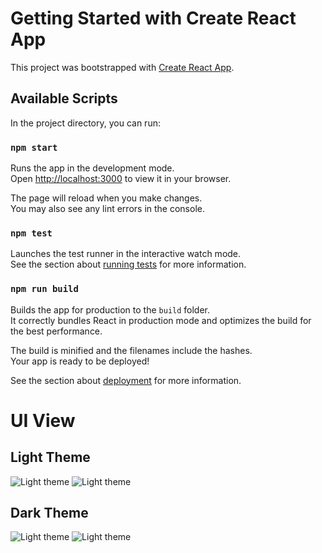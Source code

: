 # Getting Started with Create React App

This project was bootstrapped with [Create React App](https://github.com/facebook/create-react-app).

## Available Scripts

In the project directory, you can run:

### `npm start`

Runs the app in the development mode.\
Open [http://localhost:3000](http://localhost:3000) to view it in your browser.

The page will reload when you make changes.\
You may also see any lint errors in the console.

### `npm test`

Launches the test runner in the interactive watch mode.\
See the section about [running tests](https://facebook.github.io/create-react-app/docs/running-tests) for more information.

### `npm run build`

Builds the app for production to the `build` folder.\
It correctly bundles React in production mode and optimizes the build for the best performance.

The build is minified and the filenames include the hashes.\
Your app is ready to be deployed!

See the section about [deployment](https://facebook.github.io/create-react-app/docs/deployment) for more information.


# UI View

## Light Theme
<img src="https://res.cloudinary.com/lucifer2020/image/upload/v1659890274/Screenshot_2022-08-07_at_10.06.58_PM_sg0xze.png" alt="Light theme">

<img src="https://res.cloudinary.com/lucifer2020/image/upload/v1659890274/Screenshot_2022-08-07_at_10.06.52_PM_od3tkk.png" alt="Light theme">

## Dark Theme
<img src="https://res.cloudinary.com/lucifer2020/image/upload/v1659890275/Screenshot_2022-08-07_at_10.07.05_PM_eiywsf.png" alt="Light theme">

<img src="https://res.cloudinary.com/lucifer2020/image/upload/v1659890275/Screenshot_2022-08-07_at_10.07.11_PM_ymlb4k.png" alt="Light theme">